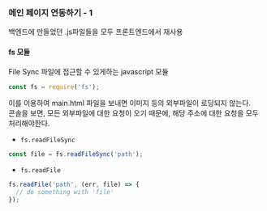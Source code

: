 ### 메인 페이지 연동하기 - 1
백엔드에 만들었던 .js파일들을 모두 프론트엔드에서 재사용  
#### fs 모듈
File Sync
파일에 접근할 수 있게하는 javascript 모듈
```js
const fs = require('fs');
```
이를 이용하여 main.html 파일을 보내면 이미지 등의 외부파일이 로딩되지 않는다.  
콘솔을 보면, 모든 외부파일에 대한 요청이 오기 때문에, 해당 주소에 대한 요청을 모두 처리해야한다.
- `fs.readFileSync`
```js
const file = fs.readFileSync('path');
```
- `fs.readFile`
```js
fs.readFile('path', (err, file) => {
  // do something with 'file'
});
```